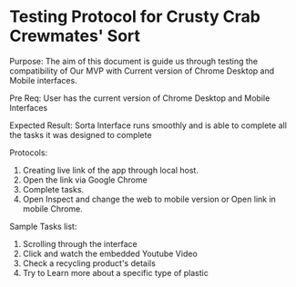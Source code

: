 # Testing Protocol for Crusty Crab Crewmates' Sort

Purpose: The aim of this document is guide us through testing the compatibility of Our MVP with Current version of Chrome Desktop and Mobile interfaces.

Pre Req: User has the current version of Chrome Desktop and Mobile Interfaces

Expected Result: Sorta Interface runs smoothly and is able to complete all the tasks it was designed to complete

Protocols:

1. Creating live link of the app through local host.
2. Open the link via Google Chrome
3. Complete tasks.
4. Open Inspect and change the web to mobile version or Open link in mobile Chrome.

Sample Tasks list:
1. Scrolling through the interface
2. Click and watch the embedded Youtube Video
3. Check a recycling product's details
4. Try to Learn more about a specific type of plastic
